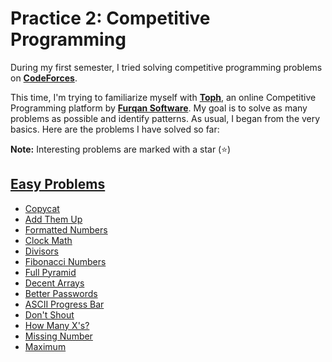 # Practice 2: Competitive Programming

During my first semester, I tried solving competitive programming problems on [**CodeForces**][0].

This time, I'm trying to familiarize myself with [**Toph**][1], an online Competitive Programming platform by [**Furqan Software**][2]. My goal is to solve as many problems as possible and identify patterns. As usual, I began from the very basics. Here are the problems I have solved so far:

**Note:** Interesting problems are marked with a star (⭐)

## [Easy Problems][3]

-   [Copycat][3_1]
-   [Add Them Up][3_2]
-   [Formatted Numbers][3_3]
-   [Clock Math][3_4]
-   [Divisors][3_5]
-   [Fibonacci Numbers][3_6]
-   [Full Pyramid][3_8]
-   [Decent Arrays][3_10]
-   [Better Passwords][3_11]
-   [ASCII Progress Bar][3_13]
-   [Don't Shout][3_23]
-   [How Many X's?][3_24]
-   [Missing Number][3_27]
-   [Maximum][3_28]

<!-- --- links --- -->

[0]: https://codeforces.com/
[1]: https://toph.co/
[2]: https://furqansoftware.com/
[3]: https://toph.co/problems/easy-problems
[3_1]: https://toph.co/p/copycat
[3_2]: https://toph.co/p/add-them-up
[3_3]: https://toph.co/p/formatted-numbers
[3_4]: https://toph.co/p/clock-math
[3_5]: https://toph.co/p/divisors
[3_6]: https://toph.co/p/fibonacci-numbers
[3_8]: https://toph.co/p/full-pyramid
[3_10]: https://toph.co/p/decent-arrays
[3_11]: https://toph.co/p/better-passwords
[3_13]: https://toph.co/p/ascii-progress-bar
[3_23]: https://toph.co/p/don-t-shout
[3_24]: https://toph.co/p/how-many-x-s
[3_27]: https://toph.co/p/missing-number
[3_28]: https://toph.co/p/maximum
